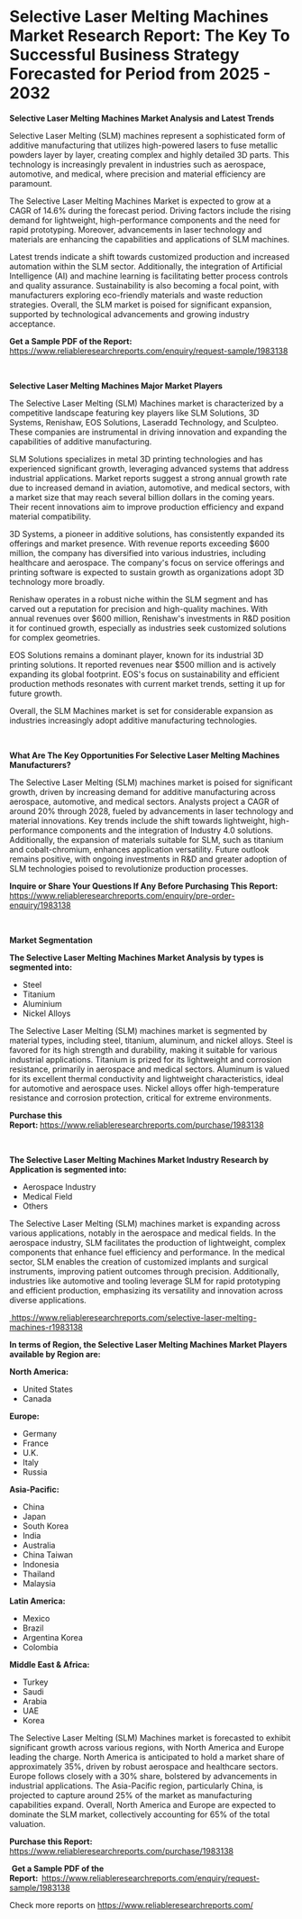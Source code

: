 <p><h1>Selective Laser Melting Machines Market Research Report: The Key To Successful Business Strategy Forecasted for Period from 2025 - 2032</h1></p><p><strong>Selective Laser Melting Machines Market Analysis and Latest Trends</strong></p>
<p><p>Selective Laser Melting (SLM) machines represent a sophisticated form of additive manufacturing that utilizes high-powered lasers to fuse metallic powders layer by layer, creating complex and highly detailed 3D parts. This technology is increasingly prevalent in industries such as aerospace, automotive, and medical, where precision and material efficiency are paramount.</p><p>The Selective Laser Melting Machines Market is expected to grow at a CAGR of 14.6% during the forecast period. Driving factors include the rising demand for lightweight, high-performance components and the need for rapid prototyping. Moreover, advancements in laser technology and materials are enhancing the capabilities and applications of SLM machines.</p><p>Latest trends indicate a shift towards customized production and increased automation within the SLM sector. Additionally, the integration of Artificial Intelligence (AI) and machine learning is facilitating better process controls and quality assurance. Sustainability is also becoming a focal point, with manufacturers exploring eco-friendly materials and waste reduction strategies. Overall, the SLM market is poised for significant expansion, supported by technological advancements and growing industry acceptance.</p></p>
<p><strong>Get a Sample PDF of the Report:&nbsp;</strong> <a href="https://www.reliableresearchreports.com/enquiry/request-sample/1983138?utm_campaign=2567&utm_medium=2&utm_source=Github&utm_content=ia&utm_term=20022025&utm_id=selective-laser-melting-machines">https://www.reliableresearchreports.com/enquiry/request-sample/1983138</a></p>
<p>&nbsp;</p>
<p><strong>Selective Laser Melting Machines Major Market Players</strong></p>
<p><p>The Selective Laser Melting (SLM) Machines market is characterized by a competitive landscape featuring key players like SLM Solutions, 3D Systems, Renishaw, EOS Solutions, Laseradd Technology, and Sculpteo. These companies are instrumental in driving innovation and expanding the capabilities of additive manufacturing.</p><p>SLM Solutions specializes in metal 3D printing technologies and has experienced significant growth, leveraging advanced systems that address industrial applications. Market reports suggest a strong annual growth rate due to increased demand in aviation, automotive, and medical sectors, with a market size that may reach several billion dollars in the coming years. Their recent innovations aim to improve production efficiency and expand material compatibility.</p><p>3D Systems, a pioneer in additive solutions, has consistently expanded its offerings and market presence. With revenue reports exceeding $600 million, the company has diversified into various industries, including healthcare and aerospace. The company's focus on service offerings and printing software is expected to sustain growth as organizations adopt 3D technology more broadly.</p><p>Renishaw operates in a robust niche within the SLM segment and has carved out a reputation for precision and high-quality machines. With annual revenues over $600 million, Renishaw's investments in R&D position it for continued growth, especially as industries seek customized solutions for complex geometries.</p><p>EOS Solutions remains a dominant player, known for its industrial 3D printing solutions. It reported revenues near $500 million and is actively expanding its global footprint. EOS's focus on sustainability and efficient production methods resonates with current market trends, setting it up for future growth.</p><p>Overall, the SLM Machines market is set for considerable expansion as industries increasingly adopt additive manufacturing technologies.</p></p>
<p>&nbsp;</p>
<p><strong>What Are The Key Opportunities For Selective Laser Melting Machines Manufacturers?</strong></p>
<p><p>The Selective Laser Melting (SLM) machines market is poised for significant growth, driven by increasing demand for additive manufacturing across aerospace, automotive, and medical sectors. Analysts project a CAGR of around 20% through 2028, fueled by advancements in laser technology and material innovations. Key trends include the shift towards lightweight, high-performance components and the integration of Industry 4.0 solutions. Additionally, the expansion of materials suitable for SLM, such as titanium and cobalt-chromium, enhances application versatility. Future outlook remains positive, with ongoing investments in R&D and greater adoption of SLM technologies poised to revolutionize production processes.</p></p>
<p><strong>Inquire or Share Your Questions If Any Before Purchasing This Report:</strong> <a href="https://www.reliableresearchreports.com/enquiry/pre-order-enquiry/1983138?utm_campaign=2567&utm_medium=2&utm_source=Github&utm_content=ia&utm_term=20022025&utm_id=selective-laser-melting-machines">https://www.reliableresearchreports.com/enquiry/pre-order-enquiry/1983138</a></p>
<p>&nbsp;</p>
<p><strong>Market Segmentation</strong></p>
<p><strong>The Selective Laser Melting Machines Market Analysis by types is segmented into:</strong></p>
<p><ul><li>Steel</li><li>Titanium</li><li>Aluminium</li><li>Nickel Alloys</li></ul></p>
<p><p>The Selective Laser Melting (SLM) machines market is segmented by material types, including steel, titanium, aluminum, and nickel alloys. Steel is favored for its high strength and durability, making it suitable for various industrial applications. Titanium is prized for its lightweight and corrosion resistance, primarily in aerospace and medical sectors. Aluminum is valued for its excellent thermal conductivity and lightweight characteristics, ideal for automotive and aerospace uses. Nickel alloys offer high-temperature resistance and corrosion protection, critical for extreme environments.</p></p>
<p><strong>Purchase this Report:&nbsp;</strong><a href="https://www.reliableresearchreports.com/purchase/1983138?utm_campaign=2567&utm_medium=2&utm_source=Github&utm_content=ia&utm_term=20022025&utm_id=selective-laser-melting-machines">https://www.reliableresearchreports.com/purchase/1983138</a></p>
<p>&nbsp;</p>
<p><strong>The Selective Laser Melting Machines Market Industry Research by Application is segmented into:</strong></p>
<p><ul><li>Aerospace Industry</li><li>Medical Field</li><li>Others</li></ul></p>
<p><p>The Selective Laser Melting (SLM) machines market is expanding across various applications, notably in the aerospace and medical fields. In the aerospace industry, SLM facilitates the production of lightweight, complex components that enhance fuel efficiency and performance. In the medical sector, SLM enables the creation of customized implants and surgical instruments, improving patient outcomes through precision. Additionally, industries like automotive and tooling leverage SLM for rapid prototyping and efficient production, emphasizing its versatility and innovation across diverse applications.</p></p>
<p><a href="https://www.reliableresearchreports.com/selective-laser-melting-machines-r1983138?utm_campaign=2567&utm_medium=2&utm_source=Github&utm_content=ia&utm_term=20022025&utm_id=selective-laser-melting-machines">&nbsp;https://www.reliableresearchreports.com/selective-laser-melting-machines-r1983138</a></p>
<p><strong>In terms of Region, the Selective Laser Melting Machines Market Players available by Region are:</strong></p>
<p>
    <p> <strong> North America: </strong>
        <ul>
            <li>United States</li>
            <li>Canada</li>
        </ul>
        </p> 
    <p> <strong> Europe: </strong>
        <ul>
            <li>Germany</li>
            <li>France</li>
            <li>U.K.</li>
            <li>Italy</li>
            <li>Russia</li>
        </ul>
        </p> 
    <p> <strong> Asia-Pacific: </strong>
        <ul>
            <li>China</li>
            <li>Japan</li>
            <li>South Korea</li>
            <li>India</li>
            <li>Australia</li>
            <li>China Taiwan</li>
            <li>Indonesia</li>
            <li>Thailand</li>
            <li>Malaysia</li>
        </ul>
        </p> 
    <p> <strong> Latin America: </strong>
        <ul>
            <li>Mexico</li>
            <li>Brazil</li>
            <li>Argentina Korea</li>
            <li>Colombia</li>
        </ul>
        </p> 
    <p> <strong> Middle East & Africa: </strong>
        <ul>
            <li>Turkey</li>
            <li>Saudi</li>
            <li>Arabia</li>
            <li>UAE</li>
            <li>Korea</li>
        </ul>
    </p>
    </p>
<p><p>The Selective Laser Melting (SLM) Machines market is forecasted to exhibit significant growth across various regions, with North America and Europe leading the charge. North America is anticipated to hold a market share of approximately 35%, driven by robust aerospace and healthcare sectors. Europe follows closely with a 30% share, bolstered by advancements in industrial applications. The Asia-Pacific region, particularly China, is projected to capture around 25% of the market as manufacturing capabilities expand. Overall, North America and Europe are expected to dominate the SLM market, collectively accounting for 65% of the total valuation.</p></p>
<p><strong>Purchase this Report: </strong><a href="https://www.reliableresearchreports.com/purchase/1983138?utm_campaign=2567&utm_medium=2&utm_source=Github&utm_content=ia&utm_term=20022025&utm_id=selective-laser-melting-machines">https://www.reliableresearchreports.com/purchase/1983138</a></p>
<p>&nbsp;<strong>Get a Sample PDF of the Report:&nbsp;&nbsp;</strong><a href="https://www.reliableresearchreports.com/enquiry/request-sample/1983138?utm_campaign=2567&utm_medium=2&utm_source=Github&utm_content=ia&utm_term=20022025&utm_id=selective-laser-melting-machines">https://www.reliableresearchreports.com/enquiry/request-sample/1983138</a></p>
<p><strong></strong></p>
<p>Check more reports on <a href="https://www.reliableresearchreports.com/?utm_campaign=2567&utm_medium=2&utm_source=Github&utm_content=ia&utm_term=20022025&utm_id=selective-laser-melting-machines">https://www.reliableresearchreports.com/</a></p>